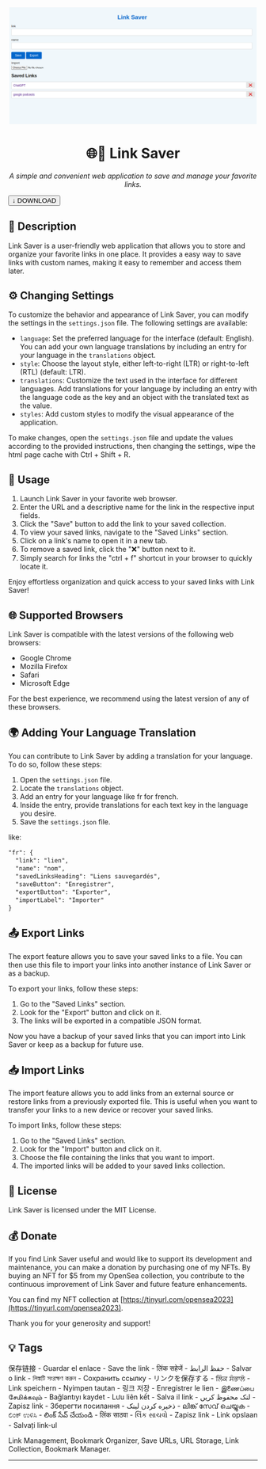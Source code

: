 <div align="center">
  <img src="demo.png" alt="Link Saver Demo" width="500">
</div>

<h1 align="center">🌐🔗
 Link Saver</h1>

<p align="center">
  <em>A simple and convenient web application to save and manage your favorite links.</em>
</p>

<a href="https://github.com/khzg/LinkSaver/archive/refs/tags/1.0.zip" download>
  <button>↓ DOWNLOAD</button>
</a>

## 📖 Description

Link Saver is a user-friendly web application that allows you to store and organize your favorite links in one place. It provides a easy way to save links with custom names, making it easy to remember and access them later.

## ⚙️ Changing Settings

To customize the behavior and appearance of Link Saver, you can modify the settings in the `settings.json` file. The following settings are available:

- `language`: Set the preferred language for the interface (default: English). You can add your own language translations by including an entry for your language in the `translations` object.
- `style`: Choose the layout style, either left-to-right (LTR) or right-to-left (RTL) (default: LTR).
- `translations`: Customize the text used in the interface for different languages. Add translations for your language by including an entry with the language code as the key and an object with the translated text as the value.
- `styles`: Add custom styles to modify the visual appearance of the application.

To make changes, open the `settings.json` file and update the values according to the provided instructions, then changing the settings, wipe the html page cache with Ctrl + Shift + R.

## 🚀 Usage

1. Launch Link Saver in your favorite web browser.
2. Enter the URL and a descriptive name for the link in the respective input fields.
3. Click the "Save" button to add the link to your saved collection.
4. To view your saved links, navigate to the "Saved Links" section.
5. Click on a link's name to open it in a new tab.
6. To remove a saved link, click the "❌" button next to it.
7. Simply search for links the "ctrl + f" shortcut in your browser to quickly locate it.

Enjoy effortless organization and quick access to your saved links with Link Saver!

## 🌐 Supported Browsers

Link Saver is compatible with the latest versions of the following web browsers:

- Google Chrome
- Mozilla Firefox
- Safari
- Microsoft Edge

For the best experience, we recommend using the latest version of any of these browsers.

## 🌍 Adding Your Language Translation

You can contribute to Link Saver by adding a translation for your language. To do so, follow these steps:

1. Open the `settings.json` file.
2. Locate the `translations` object.
3. Add an entry for your language like fr for french.
4. Inside the entry, provide translations for each text key in the language you desire.
5. Save the `settings.json` file.

like: 
```
"fr": {
  "link": "lien",
  "name": "nom",
  "savedLinksHeading": "Liens sauvegardés",
  "saveButton": "Enregistrer",
  "exportButton": "Exporter",
  "importLabel": "Importer"
}
```

## 📤 Export Links

The export feature allows you to save your saved links to a file. You can then use this file to import your links into another instance of Link Saver or as a backup.

To export your links, follow these steps:

1. Go to the "Saved Links" section.
2. Look for the "Export" button and click on it.
3. The links will be exported in a compatible JSON format. 

Now you have a backup of your saved links that you can import into Link Saver or keep as a backup for future use.


## 📥 Import Links

The import feature allows you to add links from an external source or restore links from a previously exported file. This is useful when you want to transfer your links to a new device or recover your saved links.

To import links, follow these steps:

1. Go to the "Saved Links" section.
2. Look for the "Import" button and click on it.
3. Choose the file containing the links that you want to import.
4. The imported links will be added to your saved links collection.

## 📄 License

Link Saver is licensed under the MIT License.

## 💰 Donate

If you find Link Saver useful and would like to support its development and maintenance, you can make a donation by purchasing one of my NFTs. By buying an NFT for $5 from my OpenSea collection, you contribute to the continuous improvement of Link Saver and future feature enhancements.

You can find my NFT collection at [https://tinyurl.com/opensea2023](https://tinyurl.com/opensea2023). 

Thank you for your generosity and support!

## 💡 Tags

保存链接 - Guardar el enlace - Save the link - लिंक सहेजें - حفظ الرابط - Salvar o link - লিঙ্কটি সংরক্ষণ করুন - Сохранить ссылку - リンクを保存する - ਲਿੰਕ ਸੰਭਾਲੋ - Link speichern - Nyimpen tautan - 링크 저장 - Enregistrer le lien - இணைப்பை சேமிக்கவும் - Bağlantıyı kaydet - Lưu liên kết - Salva il link - لنک محفوظ کریں - Zapisz link - Зберегти посилання - ذخیره کردن لینک - ലിങ്ക് സേവ് ചെയ്യുക - ಲಿಂಕ್ ಉಳಿಸಿ - లింక్ సేవ్ చేయండి - लिंक साठवा - લિંક સાચવો - Zapisz link - Link opslaan - Salvați link-ul


Link Management, Bookmark Organizer, Save URLs, URL Storage, Link Collection, Bookmark Manager.

---


